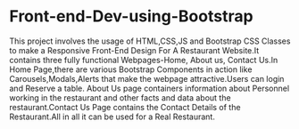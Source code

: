 # Front-end-Dev-using-Bootstrap
This project involves the usage of HTML,CSS,JS and Bootstrap CSS Classes to make a Responsive Front-End Design For A Restaurant Website.It contains three fully functional Webpages-Home, About us,
Contact Us.In Home Page,there are various Bootstrap Components in action like Carousels,Modals,Alerts that make the webpage attractive.Users can login and Reserve a table.
About Us page containers information about Personnel working in the restaurant and other facts and data about the restaurant.Contact Us Page contains the Contact Details of the Restaurant.All in all it can be used for a Real Restaurant.
